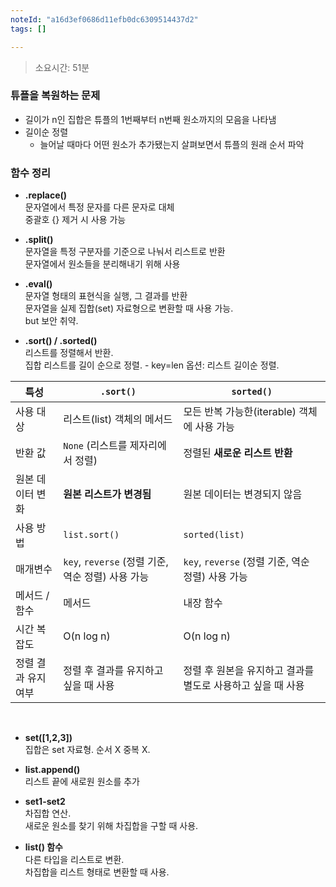 ```yaml
---
noteId: "a16d3ef0686d11efb0dc6309514437d2"
tags: []

---
```


> 소요시간: 51분

### 튜플을 복원하는 문제

- 길이가 n인 집합은 튜플의 1번째부터 n번째 원소까지의 모음을 나타냄
- 길이순 정렬
  - 늘어날 때마다 어떤 원소가 추가됐는지 살펴보면서 튜플의 원래 순서 파악

### 함수 정리

- **.replace()** <br>
  문자열에서 특정 문자를 다른 문자로 대체 <br> 중괄호 {} 제거 시 사용 가능

- **.split()** <br>
  문자열을 특정 구분자를 기준으로 나눠서 리스트로 반환 <br>
  문자열에서 원소들을 분리해내기 위해 사용

- **.eval()** <br>
  문자열 형태의 표현식을 실행, 그 결과를 반환 <br>
  문자열을 실제 집합(set) 자료형으로 변환할 때 사용 가능. <br>
  but 보안 취약.

- **.sort() / .sorted()** <br>
  리스트를 정렬해서 반환. <br>
  집합 리스트를 길이 순으로 정렬. - key=len 옵션: 리스트 길이순 정렬.

| 특성                | `.sort()`                                         | `sorted()`                                                  |
| ------------------- | ------------------------------------------------- | ----------------------------------------------------------- |
| 사용 대상           | 리스트(list) 객체의 메서드                        | 모든 반복 가능한(iterable) 객체에 사용 가능                 |
| 반환 값             | `None` (리스트를 제자리에서 정렬)                 | 정렬된 **새로운 리스트 반환**                               |
| 원본 데이터 변화    | **원본 리스트가 변경됨**                          | 원본 데이터는 변경되지 않음                                 |
| 사용 방법           | `list.sort()`                                     | `sorted(list)`                                              |
| 매개변수            | `key`, `reverse` (정렬 기준, 역순 정렬) 사용 가능 | `key`, `reverse` (정렬 기준, 역순 정렬) 사용 가능           |
| 메서드 / 함수       | 메서드                                            | 내장 함수                                                   |
| 시간 복잡도         | O(n log n)                                        | O(n log n)                                                  |
| 정렬 결과 유지 여부 | 정렬 후 결과를 유지하고 싶을 때 사용              | 정렬 후 원본을 유지하고 결과를 별도로 사용하고 싶을 때 사용 |

<br>

- **set([1,2,3])** <br>
  집합은 set 자료형. 순서 X 중복 X.

- **list.append()** <br>
  리스트 끝에 새로원 원소를 추가

- **set1-set2** <br>
  차집합 연산. <br>
  새로운 원소를 찾기 위해 차집합을 구할 때 사용.

- **list() 함수** <br>
  다른 타입을 리스트로 변환. <br>
  차집합을 리스트 형태로 변환할 때 사용.
